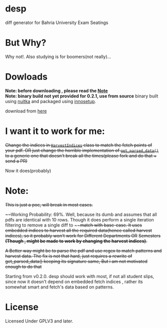 # desp
diff generator for Bahria University Exam Seatings

# But Why?
Why not!. Also studying is for boomers(not really)...


# Dowloads
**Note: before downloading , please read the [Note](https://github.com/Justaus3r/desp#Note)**<br>
**Note: binary build not yet provided for 0.2.1, use from source**
binary built using [nuitka](https://github.com/Nuitka/Nuitka) and packaged using [innosetup](https://jrsoftware.org/isinfo.php).

download from [here](https://github.com/Justaus3r/desp/releases/download/v0.1.0/desp-0.1.0_amd64.exe)


# I want it to work for me:
~~Change the indices in [```HarvestIndices```](https://github.com/Justaus3r/desp/blob/master/desp/parse_exam_pdf.py#L8) class to match the fetch points of your pdf. OR just change the horrible implementation of [``get_parsed_data()``](https://github.com/Justaus3r/desp/blob/master/desp/parse_exam_pdf.py#L30) to a generic one that doesn't break all the times(please fork and do that + send a PR)~~

Now it does(probably)

# Note:
~~This is just a poc, will break in most cases.~~

~~Working Probability: 69%. Well,  because its dumb and assumes that all pdfs are identical with 10 rows. Though it does perform a single iteration filtering to remove a single diff to ~~~~match with base-case. It uses embedded indices to harvest all the required data(hence called harvest indices), so it probably won't work for Different Departments OR~~
~~Semesters **(Though , might be made to work by changing the harvest indices)**.~~

~~A Better way might be to parse the pdf and use regex to match patterns and harvest data. The fix is not that hard, just requires a rewrite of get_parsed_data() keeping its signature same, But i am not motivated enough to do that~~

Starting from v0.2.0. desp should work with most, if not all student slips, since now it doesn't depend on embedded fetch indices , rather its somewhat smart and fetch's data based on patterns.

# License
Licensed Under GPLV3 and later.
